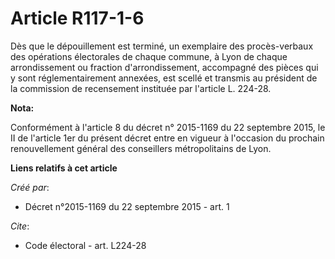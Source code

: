# Article R117-1-6

Dès que le dépouillement est terminé, un exemplaire des procès-verbaux des opérations électorales de chaque commune, à Lyon
de chaque arrondissement ou fraction d'arrondissement, accompagné des pièces qui y sont réglementairement annexées, est
scellé et transmis au président de la commission de recensement instituée par l'article L. 224-28.

**Nota:**

Conformément à l'article 8 du décret n° 2015-1169 du 22 septembre 2015, le II de l'article 1er du présent décret entre en
vigueur à l'occasion du prochain renouvellement général des conseillers métropolitains de Lyon.

**Liens relatifs à cet article**

_Créé par_:

  - Décret n°2015-1169 du 22 septembre 2015 - art. 1

_Cite_:

  - Code électoral - art. L224-28
